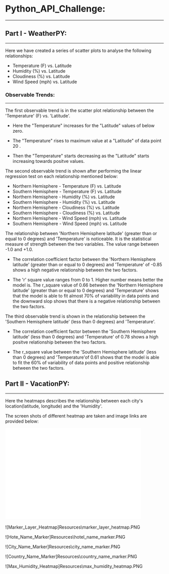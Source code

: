 # Python_API_Challenge:
---
## Part I - WeatherPY:
---

Here we have created a series of scatter plots to analyse the following relationships:

- Temperature (F) vs. Latitude
- Humidity (%) vs. Latitude
- Cloudiness (%) vs. Latitude
- Wind Speed (mph) vs. Latitude

### Observable Trends: 
---

The first observable trend is in the scatter plot relationship between the 'Temperature' (F) vs. 'Latitude'.

- Here the "Temperature" increases for the "Latitude" values of below zero. 

- The "Temperature" rises to maximum value at a "Latitude" of data point 20 . 

- Then the "Temperature" starts decreasing as the "Latitude" starts increasing towards positve values.

The second observable trend is shown after performing the linear regression test on each relationship mentioned below:

* Northern Hemisphere - Temperature (F) vs. Latitude
* Southern Hemisphere - Temperature (F) vs. Latitude
* Northern Hemisphere - Humidity (%) vs. Latitude
* Southern Hemisphere - Humidity (%) vs. Latitude
* Northern Hemisphere - Cloudiness (%) vs. Latitude
* Southern Hemisphere - Cloudiness (%) vs. Latitude
* Northern Hemisphere - Wind Speed (mph) vs. Latitude
* Southern Hemisphere - Wind Speed (mph) vs. Latitude

 The relationship between 'Northern Hemisphere latitude' (greater than or equal to 0 degrees) and 'Temperature' is noticeable.  It is the statistical measure of strength between the two variables. The value range between -1.0 and +1.0. 

- The correlation coefficient factor between the 'Northern Hemisphere latitude' (greater than or equal to 0 degrees) and 'Temperature' of -0.85 shows a high negative relationship between the two factors.

- The 'r' square value ranges from 0 to 1. Higher number means better the model is. The r_square value of 0.66 between the 'Northern Hemisphere latitude' (greater than or equal to 0 degrees) and 'Temperature' shows that the model is able to fit almost 70% of variability in data points and the downward slop shows that there is a negative relationship between the two factors.

The third observable trend is shown in the relationship between the 'Southern Hemisphere latitude' (less than 0 degrees) and 'Temperature'.

- The correlation coefficient factor between the 'Southern Hemisphere latitude' (less than 0 degrees) and 'Temperature' of 0.78 shows a high positve relationship between the two factors.

- The r_square value between the 'Southern Hemisphere latitude' (less than 0 degrees) and 'Temperature'of 0.61 shows that the model is able to fit the 60% of variability of data points and positive relationship between the two factors.

## Part II - VacationPY:
---

Here the heatmaps describes the relationship between each city's location(latitude, longitude) and the 'Humidity'.

The screen shots of different heatmap are taken and image links are provided below:

![Hybrid Heatmap](Resources\gmap_hybrid.png)

![Marker_Layer_Heatmap]Resources\marker_layer_heatmap.PNG

![Hote_Name_Marker]Resources\hotel_name_marker.PNG

![City_Name_Marker]Resources\city_name_marker.PNG

![Country_Name_Marker]Resources\country_name_marker.PNG

![Max_Humidity_Heatmap]Resources\max_humidity_heatmap.PNG








